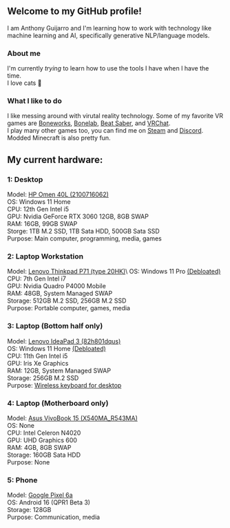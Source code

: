 ## Welcome to my GitHub profile!
I am Anthony Guijarro and I'm learning how to work with technology like machine learning and AI, specifically generative NLP/language models.

### About me
I'm currently *trying* to learn how to use the tools I have when I have the time.\
I love cats 🐾

### What I like to do
I like messing around with virutal reality technology. Some of my favorite VR games are [Boneworks][slz], [Bonelab][slz], [Beat Saber][bs], and [VRChat].\
I play many other games too, you can find me on [Steam] and [Discord].\
Modded Minecraft is also pretty fun.

## My current hardware:
### 1: Desktop
Model: [HP Omen 40L (2100716062)](https://www.bestbuy.com/site/hp-omen-40l-gaming-desktop-intel-core-i5-12400f-hyperx-16gb-memory-nvidia-geforce-rtx-3060-1tb-ssd-nightfall-black/6504335.p?skuId=6504335)\
OS: Windows 11 Home\
CPU: 12th Gen Intel i5\
GPU: Nvidia GeForce RTX 3060 12GB, 8GB SWAP\
RAM: 16GB, 99GB SWAP\
Storge: 1TB M.2 SSD, 1TB Sata HDD, 500GB Sata SSD\
Purpose: Main computer, programming, media, games

### 2: Laptop Workstation
Model: [Lenovo Thinkpad P71 (type 20HK)](https://psref.lenovo.com/Detail/ThinkPad_P71?M=20HK000N**)\
OS: Windows 11 Pro [(Debloated)](https://github.com/Raphire/Win11Debloat)\
CPU: 7th Gen Intel i7\
GPU: Nvidia Quadro P4000 Mobile\
RAM: 48GB, System Managed SWAP\
Storage: 512GB M.2 SSD, 256GB M.2 SSD\
Purpose: Portable computer, games, media

### 3: Laptop (Bottom half only)
Model: [Lenovo IdeaPad 3 (82h801dqus)](https://psref.lenovo.com/Detail/IdeaPad/IdeaPad_3_15ITL6?M=82h801dqus)\
OS: Windows 11 Home [(Debloated)](https://github.com/LeDragoX/Win-Debloat-Tools)\
CPU: 11th Gen Intel i5\
GPU: Iris Xe Graphics\
RAM: 12GB, System Managed SWAP\
Storage: 256GB M.2 SSD\
Purpose: [Wireless keyboard for desktop](http://aka.ms/mm)

### 4: Laptop (Motherboard only)
Model: [Asus VivoBook 15 (X540MA_R543MA)](https://www.asus.com/us/laptops/for-home/everyday-use/r543/techspec/)\
OS: None\
CPU: Intel Celeron N4020\
GPU: UHD Graphics 600\
RAM: 4GB, 8GB SWAP\
Storage: 160GB Sata HDD\
Purpose: None

### 5: Phone
Model: [Google Pixel 6a](https://www.gsmarena.com/google_pixel_6a-11229.php)\
OS: Android 16 (QPR1 Beta 3)\
Storage: 128GB\
Purpose: Communication, media

<!--
Shortcuts for links.
-->
[vrchat]: https://hello.vrchat.com "Learn more about VRChat"
[bs]: https://beatsaber.com "Learn more about Beat Saber"
[slz]: https://stresslevelzero.com "Learn more about Boneworks and Bonelab on Stress Level Zero's website"
[discord]: https://anthonyg5005.github.io/discord "Link to my Discord profile"
[steam]: https://steamcommunity.com/id/Anthonyg5005 "My Steam account"
